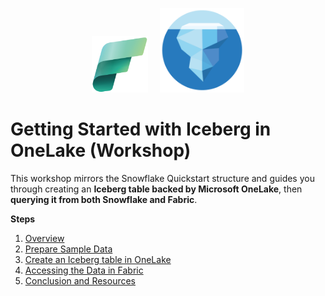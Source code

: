 <p align="center">
  <img src="../assets/fabric.png" alt="Fabric" width="90"/>
  &nbsp;&nbsp;&nbsp;
  <img src="img/ice.png" alt="Snowflake" width="135"/>
</p>


# Getting Started with Iceberg in OneLake (Workshop)

This workshop mirrors the Snowflake Quickstart structure and guides you through creating an **Iceberg table backed by Microsoft OneLake**, then **querying it from both Snowflake and Fabric**.

**Steps**  
1. [Overview](01-overview.md)  
2. [Prepare Sample Data](02-prepare-sample-data.md)  
3. [Create an Iceberg table in OneLake](03-create-iceberg-table-in-onelake.md)  
4. [Accessing the Data in Fabric](04-accessing-the-data-in-fabric.md)  
5. [Conclusion and Resources](05-conclusion-and-resources.md)
